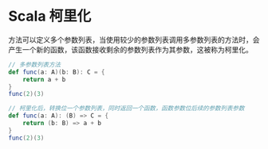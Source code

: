 # Scala 柯里化

方法可以定义多个参数列表，当使用较少的参数列表调用多参数列表的方法时，会产生一个新的函数，该函数接收剩余的参数列表作为其参数，这被称为柯里化。

```scala
// 多参数列表方法
def func(a: A)(b: B): C = {
    return a + b
}
func(2)(3)

// 柯里化后，转换位一个参数列表，同时返回一个函数，函数参数位后续的参数列表参数
def func(a: A): (B) => C = {
	return (b: B) => a + b
}
func(2)(3)
```

